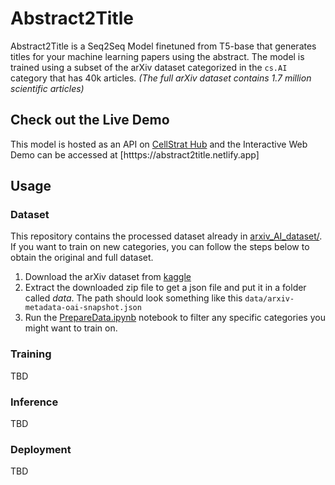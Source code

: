 # Abstract2Title

Abstract2Title is a Seq2Seq Model finetuned from T5-base that generates titles for your machine learning papers using the abstract. The model is trained using a subset of the arXiv dataset categorized in the `cs.AI` category that has 40k articles. _(The full arXiv dataset contains 1.7 million scientific articles)_

## Check out the Live Demo

This model is hosted as an API on [CellStrat Hub](https://cellstrathub.com/) and the Interactive Web Demo can be accessed at [htttps://abstract2title.netlify.app]

## Usage

### Dataset

This repository contains the processed dataset already in [arxiv_AI_dataset/](arxiv_AI_dataset). If you want to train on new categories, you can follow the steps below to obtain the original and full dataset.

1. Download the arXiv dataset from [kaggle](https://www.kaggle.com/Cornell-University/arxiv)
2. Extract the downloaded zip file to get a json file and put it in a folder called _data_. The path should look something like this `data/arxiv-metadata-oai-snapshot.json`
3. Run the [PrepareData.ipynb](PrepareData.ipynb) notebook to filter any specific categories you might want to train on.

### Training

TBD

### Inference

TBD

### Deployment

TBD
